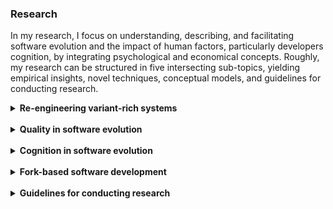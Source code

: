 ### Research

In my research, I focus on understanding, describing, and facilitating software evolution and the impact of human factors, particularly developers cognition, by integrating psychological and economical concepts. Roughly, my research can be structured in five intersecting sub-topics, yielding empirical insights, novel techniques, conceptual models, and guidelines for conducting research.

<details>
<summary style="cursor:pointer;"><b style="cursor:pointer;">Re-engineering variant-rich systems</b></summary>

The primary focus of my <a href="assets/papers/diss.pdf" target="_blank" rel="me noopener noreferrer">dissertation</a><a href="assets/papers/diss.pdf" target="_blank" rel="me noopener noreferrer"></a> has been on the re-engineering of variant-rich systems. A variant-rich system describes a number of reused software variants that are similar, but have unique functionalities (i.e., features) to fulfill individual customer requirements. Organizations implement variant-rich systems through different techniques, which can be primarily distinguished into clone-based (e.g., copy-paste, clone & own) or platform-based (e.g., product-line engineering) strategies. Most developers start with clone-based development by creating and adapting a copy of an existing variant, since it is well supported and readily available, for instance, via forking on GitHub. However, an increasing number of cloned variants can easily cause problems in developing and maintaining the variant-rich system, for instance, because new features or bug fixes must be propagated between the independent and co-evolving variants. In such cases, organizations often decide to adopt a platform by re-engineering their cloned variants. A platform builds on a variability mechanism (i.e., a technique for implementing configuration options, such as the C preprocessor) and automated tool support (e.g., for modeling features, configuring, and deriving variants) to help developers reuse software artifacts more systematically.

<br><br>

<b>Contributions</b>
<ul>
  <li>Empirically elicited economical data on the (re-)engineering of variant-rich systems, highlighting that organizations should aim to iteratively move towards platform-based software reuse but must be aware about costly factors (e.g., feature location). The data can help organizations in their decision making and confirms/refutes established assumptions in research (e.g., change propagation can be more challenging in a platform than often assumed).</li>
  <li>Academic and industrial case studies on re-engineering variant-rich systems, providing insights into the processes, pitfalls, and benefits.<a href="assets/papers/Krueger2018FeatureC.pdf" target="_blank" rel="me noopener noreferrer"><img src="logos/pdf.png" height="12px" style="margin-inline-start: 0.5em" alt="pdf"/></a></li>
  <li>Empirical insights into the feature-location and knowledge recovery problem and how to tackle it by eagerly tracing features in advance, recommending that feature traces in the source code should be lightweight and separated from variability mechanisms to facilitate program comprehension.<a href="assets/papers/Krueger2019FeatureFacets.pdf" target="_blank" rel="me noopener noreferrer"><img src="logos/pdf.png" height="12px" style="margin-inline-start: 0.5em" alt="pdf"/></a><a href="assets/papers/Fenske2021IfdefsSE.pdf" target="_blank" rel="me noopener noreferrer"><img src="logos/pdf.png" height="12px" style="margin-inline-start: 0.5em" alt="pdf"/></a></li>
  <li> Process model, conceptual model<a href="assets/papers/Ananieva2022ConceptualModelExtension.pdf" target="_blank" rel="me noopener noreferrer"><img src="logos/pdf.png" height="12px" style="margin-inline-start: 0.5em" alt="pdf"/></a>, and operations<a href="assets/papers/Ananieva2022UnifiedOperations.pdf" target="_blank" rel="me noopener noreferrer"><img src="logos/pdf.png" height="12px" style="margin-inline-start: 0.5em" alt="pdf"/></a> for specifying and supporting the (re-)engineering and evolution of variant-rich systems by providing an understanding of contemporary practices.</li>
  <li>Techniques for supporting developers in (re-)engineering endeavors of variant-rich systems, for instance, for analyzing the variability of source code or feature modeling<a href="assets/papers/Kuiter2021varied.pdf" target="_blank" rel="me noopener noreferrer"><img src="logos/pdf.png" height="12px" style="margin-inline-start: 0.5em" alt="pdf"/></a>.</li>
  <li>Guidelines for assessing and planning the (re-)engineering of variant-rich systems, for instance, feature modeling principles.<a href="assets/papers/Lindohf2021LargeFEF.pdf" target="_blank" rel="me noopener noreferrer"><img src="logos/pdf.png" height="12px" style="margin-inline-start: 0.5em" alt="pdf"/></a></li>
  <li>Other contributions on variant-rich systems include, for instance, datasets, definitions of benchmarks, concepts for enabling security analyses<a href="assets/papers/Kenner2021SecuritySfateySPL.pdf" target="_blank" rel="me noopener noreferrer"><img src="logos/pdf.png" height="12px" style="margin-inline-start: 0.5em" alt="pdf"/></a>, guiding research for modern technologies<a href="assets/papers/Assuncao2021VM4ModernTech.pdf" target="_blank" rel="me noopener noreferrer"><img src="logos/pdf.png" height="12px" style="margin-inline-start: 0.5em" alt="pdf"/></a>, and support for quality assurance<a href="assets/papers/Krueger2018MutationOperators.pdf" target="_blank" rel="me noopener noreferrer"><img src="logos/pdf.png" height="12px" style="margin-inline-start: 0.5em" alt="pdf"/></a>.</li>
</ul>

<b>Some interesting reads</b>
<ul>
  <li><a href="assets/papers/Ananieva2022ConceptualModelExtension.pdf" target="_blank" rel="me noopener noreferrer">Empirical Software Engineering 2022<img src="logos/pdf.png" height="12px" style="margin-inline-start: 0.5em" alt="pdf"/></a>: We have proposed a conceptual model for unifying variability in space and time to guide contemporary research and tool development.</li>
  <li><a href="assets/papers/Kuiter2021varied.pdf" target="_blank" rel="me noopener noreferrer">Empirical Software Engineering 2021<img src="logos/pdf.png" height="12px" style="margin-inline-start: 0.5em" alt="pdf"/></a>: With funding from pure-systems GmbH, we have formalized and implemented operations in a tool that enables collaborative, distributed feature modeling; which works similar to Google Docs for text.</li>
  <li><a href="assets/papers/Lindohf2021LargeFEF.pdf" target="_blank" rel="me noopener noreferrer">Empirical Software Engineering 2021<img src="logos/pdf.png" height="12px" style="margin-inline-start: 0.5em" alt="pdf"/></a>: We have instantiated the Family Evaluation Framework for assessing software product-line engineering in a company, reporting how to use the framework for managing and monitoring.</li>
  <li><a href="assets/papers/Krueger2019FeatureFacets.pdf" target="_blank" rel="me noopener noreferrer">Journal of Systems and Software 2019<img src="logos/pdf.png" height="12px" style="margin-inline-start: 0.5em" alt="pdf"/></a>: We investigated how to recover feature facets for two open-source systems, showing what information sources in social-coding platforms (e.g., GitHub) can be helpful to understand important properties of the respective system.</li>
</ul>

<b>Projects and funding</b>
<ul>
  <li>Pure-Systems GmbH: Go SPLC 2019 Challenge project</li>
  <li>German Academic Exchange Service: IFI fellowship, research visits fellowship, conference traveling fellowship</li>
  <li>European Union: Erasmus traineeship grant</li>
</ul>

</details>

<br>

<details>
<summary style="cursor:pointer;"><b style="cursor:pointer;">Quality in software evolution</b></summary>

Most software systems exist for a longer time, and thus are evolving. There are numerous reasons why software evolves, for instance, because new features are added (with the system potentially becoming variant-rich), refactorings employed, or bugs fixed. However, not every evolution may improve the system. Instead, a change may lead to new bugs in the system or a general degeneration of the source code; causing, for instance, architectural or code smells<a href="assets/papers/Gnoyke2022ArchSmellsEvolutionSE.pdf" target="_blank" rel="me noopener noreferrer"><img src="logos/pdf.png" height="12px" style="margin-inline-start: 0.5em" alt="pdf"/></a><a href="assets/papers/Gnoyke2021ArchSmellsEvolution.pdf" target="_blank" rel="me noopener noreferrer"><img src="logos/pdf.png" height="12px" style="margin-inline-start: 0.5em" alt="pdf"/></a>, technical debt, or incomprehensible code. It is important to understand how software degenerates and how this is impacted or impacts developers. Precisely, a system may become less and less comprehensible, requiring major re-engineering to improve its quality and make it usable for an organization.

<br><br>
  
<b>Contributions</b>
<ul>
  <li></li>
</ul>

<b>Some interesting reads</b>
<ul>
  <li><a href="assets/papers/Gnoyke2021ArchSmellsEvolution.pdf" target="_blank" rel="me noopener noreferrer">ICSME 2021<img src="logos/pdf.png" height="12px" style="margin-inline-start: 0.5em" alt="pdf"/></a>: We advanced existing tools to conduct a novel mining study on the evolution of architectural smells in open-source software and their impact on technical debt (e.g., cyclic dependencies have particular impact).</li>
  <li><a href="assets/papers/Nielebock2019Comments.pdf" target="_blank" rel="me noopener noreferrer">Empirical Software Engineering 2019<img src="logos/pdf.png" height="12px" style="margin-inline-start: 0.5em" alt="pdf"/></a>: We conducted a large experiment in which developers had to comprehend smaller code examples with different types of comments, with our results and comparison to the related work indicating that comments are less helpful for smaller code excerpts and that developers often mistrust them.</li>
</ul>

<b>Projects and funding</b>
  
</details>

<br>

<details>
<summary style="cursor:pointer;"><b style="cursor:pointer;">Cognition in software evolution</b></summary>



<br><br>
  
<b>Contributions</b>
<ul>
  <li></li>
</ul>

<b>Some interesting reads</b>
<ul>
  <li></li>
</ul>

<b>Projects and funding</b>

</details>

<br>

<details>
<summary style="cursor:pointer;"><b style="cursor:pointer;">Fork-based software development</b></summary>



<br><br>
  
<b>Contributions</b>
<ul>
  <li></li>
</ul>

<b>Some interesting reads</b>
<ul>
  <li></li>
</ul>

<b>Projects and funding</b>
  
</details>

<br>

<details>
<summary style="cursor:pointer;"><b style="cursor:pointer;">Guidelines for conducting research</b></summary>

<a href="assets/papers/Shakeel2020PrimaryStudySelection.pdf" target="_blank" rel="me noopener noreferrer"><img src="logos/pdf.png" height="12px" style="margin-inline-start: 0.5em" alt="pdf"/></a>
  
  <a href="assets/papers/Alchokr2022GoldenAge.pdf" target="_blank" rel="me noopener noreferrer"><img src="logos/pdf.png" height="12px" style="margin-inline-start: 0.5em" alt="pdf"/></a>
  
  <a href="assets/papers/Alchokr2021JuniorResearchers.pdf" target="_blank" rel="me noopener noreferrer"><img src="logos/pdf.png" height="12px" style="margin-inline-start: 0.5em" alt="pdf"/></a>
  

<br><br>
  
<b>Contributions</b>
<ul>
  <li></li>
</ul>

<b>Some interesting reads</b>
<ul>
  <li><a href="assets/papers/Alchokr2022ReviewingDynamics.pdf" target="_blank" rel="me noopener noreferrer">EASE 2022<img src="logos/pdf.png" height="12px" style="margin-inline-start: 0.5em" alt="pdf"/></a>: We conducted a survey among software engineering researchers to explore the challenges they observe for junior researchers to actively participate in the community.</li>
  <li><a href="assets/papers/Shakeel2022LiteratureAnalyses.pdf" target="_blank" rel="me noopener noreferrer">EASE 2022<img src="logos/pdf.png" height="12px" style="margin-inline-start: 0.5em" alt="pdf"/></a>: We propose a technique that incorporates various metrics to facilitate the discovery, selection, and quality assessment of publications during literature analyses.</li>
  <li><a href="assets/papers/Shakeel2022Altmetrics.pdf" target="_blank" rel="me noopener noreferrer">JCDL 2022<img src="logos/pdf.png" height="12px" style="margin-inline-start: 0.5em" alt="pdf"/></a>: We report on a large study of the computer science community in which we compare citations and altmetrics for a number of high reputation venues.</li>
  <li><a href="assets/papers/Alchokr2021ArticleRecommendation.pdf" target="_blank" rel="me noopener noreferrer">JCDL 2021<img src="logos/pdf.png" height="12px" style="margin-inline-start: 0.5em" alt="pdf"/></a>: We performed a comparative survey of existing article recommendation platforms, which help research disseminate and discuss their publications after they have been accepted.</li>
  <li><a href="assets/papers/Heumuller2020Artifacts.pdf" target="_blank" rel="me noopener noreferrer">Empirical Software Engineering 2020<img src="logos/pdf.png" height="12px" style="margin-inline-start: 0.5em" alt="pdf"/></a>: We have studied how research artifacts are (and should be) shared, indicating that researchers should be motivated to publish their artifacts in persistent repositories.</li>
  <li><a href="assets/papers/Krueger2020ReplicatingSLRs.pdf" target="_blank" rel="me noopener noreferrer">Empirical Software Engineering 2020<img src="logos/pdf.png" height="12px" style="margin-inline-start: 0.5em" alt="pdf"/></a>: We report on a large-scale experiment that shows the limitations and problems of search engines in computer science, indicating clear threats to the conduct and replication of literature reviews.</li>
</ul>

<b>Projects and funding</b>

</details>
